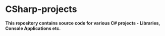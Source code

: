 # CSharp-projects
<b>This repository contains source code for various C# projects - Libraries, Console Applications etc.<b>
